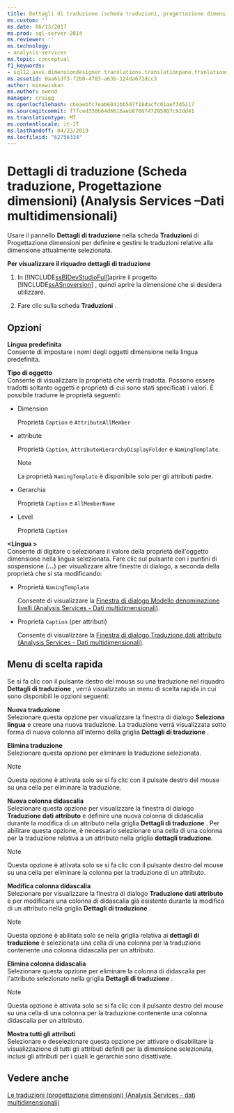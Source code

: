 ```yaml
---
title: Dettagli di traduzione (scheda traduzioni, progettazione dimensioni) (Analysis Services - dati multidimensionali) | Microsoft Docs
ms.custom: ''
ms.date: 06/13/2017
ms.prod: sql-server-2014
ms.reviewer: ''
ms.technology:
- analysis-services
ms.topic: conceptual
f1_keywords:
- sql12.asvs.dimensiondesigner.translations.translationpane.tranlationdetails.f1
ms.assetid: 0aa61df3-f2b0-4703-a63b-124da672dcc3
author: minewiskan
ms.author: owend
manager: craigg
ms.openlocfilehash: cbeaebfc7eab6041bb547f18dacfc01aef3d5117
ms.sourcegitcommit: f7fced330b64d6616aeb8766747295807c92dd41
ms.translationtype: MT
ms.contentlocale: it-IT
ms.lasthandoff: 04/23/2019
ms.locfileid: "62756334"
---
```

# <a name="translation-details-translations-tab-dimension-designer-analysis-services---multidimensional-data"></a>Dettagli di traduzione (Scheda traduzione, Progettazione dimensioni) (Analysis Services –Dati multidimensionali)
  Usare il pannello **Dettagli di traduzione** nella scheda **Traduzioni** di Progettazione dimensioni per definire e gestire le traduzioni relative alla dimensione attualmente selezionata.  
  
 **Per visualizzare il riquadro dettagli di traduzione**  
  
1.  In [!INCLUDE[ssBIDevStudioFull](../includes/ssbidevstudiofull-md.md)]aprire il progetto [!INCLUDE[ssASnoversion](../includes/ssasnoversion-md.md)] , quindi aprire la dimensione che si desidera utilizzare.  
  
2.  Fare clic sulla scheda **Traduzioni** .  
  
## <a name="options"></a>Opzioni  
 **Lingua predefinita**  
 Consente di impostare i nomi degli oggetti dimensione nella lingua predefinita.  
  
 **Tipo di oggetto**  
 Consente di visualizzare la proprietà che verrà tradotta. Possono essere tradotti soltanto oggetti e proprietà di cui sono stati specificati i valori. È possibile tradurre le proprietà seguenti:  
  
-   Dimension  
  
     Proprietà `Caption` e `AttributeAllMember`  
  
-   attribute  
  
     Proprietà `Caption`, `AttributeHierarchyDisplayFolder` e `NamingTemplate`.  
  
    > [!NOTE]  
    >  La proprietà `NamingTemplate` è disponibile solo per gli attributi padre.  
  
-   Gerarchia  
  
     Proprietà `Caption` e `AllMemberName`  
  
-   Level  
  
     Proprietà `Caption`  
  
 **\<Lingua >**  
 Consente di digitare o selezionare il valore della proprietà dell'oggetto dimensione nella lingua selezionata. Fare clic sul pulsante con i puntini di sospensione (**...**) per visualizzare altre finestre di dialogo, a seconda della proprietà che si sta modificando:  
  
-   Proprietà `NamingTemplate`  
  
     Consente di visualizzare la [Finestra di dialogo Modello denominazione livelli &#40;Analysis Services - Dati multidimensionali&#41;](level-naming-template-dialog-box-analysis-services-multidimensional-data.md).  
  
-   Proprietà `Caption` (per attributi)  
  
     Consente di visualizzare la [Finestra di dialogo Traduzione dati attributo &#40;Analysis Services - Dati multidimensionali&#41;](attribute-data-translation-dialog-box-analysis-services-multidimensional-data.md).  
  
## <a name="shortcut-menu"></a>Menu di scelta rapida  
 Se si fa clic con il pulsante destro del mouse su una traduzione nel riquadro **Dettagli di traduzione** , verrà visualizzato un menu di scelta rapida in cui sono disponibili le opzioni seguenti:  
  
 **Nuova traduzione**  
 Selezionare questa opzione per visualizzare la finestra di dialogo **Seleziona lingua** e creare una nuova traduzione. La traduzione verrà visualizzata sotto forma di nuova colonna all'interno della griglia **Dettagli di traduzione** .  
  
 **Elimina traduzione**  
 Selezionare questa opzione per eliminare la traduzione selezionata.  
  
> [!NOTE]  
>  Questa opzione è attivata solo se si fa clic con il pulsate destro del mouse su una cella per eliminare la traduzione.  
  
 **Nuova colonna didascalia**  
 Selezionare questa opzione per visualizzare la finestra di dialogo **Traduzione dati attributo** e definire una nuova colonna di didascalia durante la modifica di un attributo nella griglia **Dettagli di traduzione** . Per abilitare questa opzione, è necessario selezionare una cella di una colonna per la traduzione relativa a un attributo nella griglia **dettagli traduzione**.  
  
> [!NOTE]  
>  Questa opzione è attivata solo se si fa clic con il pulsante destro del mouse su una cella per eliminare la colonna per la traduzione di un attributo.  
  
 **Modifica colonna didascalia**  
 Selezionare per visualizzare la finestra di dialogo **Traduzione dati attributo** e per modificare una colonna di didascalia già esistente durante la modifica di un attributo nella griglia **Dettagli di traduzione** .  
  
> [!NOTE]  
>  Questa opzione è abilitata solo se nella griglia relativa ai **dettagli di traduzione** è selezionata una cella di una colonna per la traduzione contenente una colonna didascalia per un attributo.  
  
 **Elimina colonna didascalia**  
 Selezionare questa opzione per eliminare la colonna di didascalia per l'attributo selezionato nella griglia **Dettagli di traduzione** .  
  
> [!NOTE]  
>  Questa opzione è attivata solo se si fa clic con il pulsante destro del mouse su una cella di una colonna per la traduzione contenente una colonna didascalia per un attributo.  
  
 **Mostra tutti gli attributi**  
 Selezionare o deselezionare questa opzione per attivare o disabilitare la visualizzazione di tutti gli attributi definiti per la dimensione selezionata, inclusi gli attributi per i quali le gerarchie sono disattivate.  
  
## <a name="see-also"></a>Vedere anche  
 [Le traduzioni &#40;progettazione dimensioni&#41; &#40;Analysis Services - dati multidimensionali&#41;](translations-dimension-designer-analysis-services-multidimensional-data.md)  
  
  
